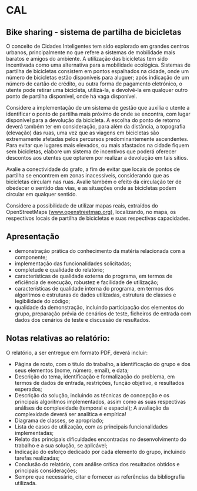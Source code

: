 # CAL
## Bike sharing - sistema de partilha de bicicletas

O conceito de Cidades Inteligentes tem sido explorado em grandes centros urbanos, principalmente no que refere a sistemas de mobilidade
mais baratos e amigos do ambiente. A utilização das bicicletas tem sido incentivada como uma alternativa para a mobilidade ecológica.
Sistemas de partilha de bicicletas consistem em pontos espalhados na cidade, onde um número de bicicletas estão disponíveis para aluguer;
após indicação de um número de cartão de crédito, ou outra forma de pagamento eletrónico, o utente pode retirar uma bicicleta, utilizá-la,
e devolvê-la em qualquer outro ponto de partilha disponível, onde há vaga disponível. 

Considere a implementação de um sistema de gestão que auxilia o utente a identificar o ponto de partilha mais próximo de onde se encontra,
com lugar disponível para a devolução da bicicleta. A escolha do ponto de retorno deverá também ter em consideração, para além da
distância, a topografia (elevação) das ruas, uma vez que as viagens em bicicletas são extremamente afetadas pelos percursos
predominantemente ascendentes. Para evitar que lugares mais elevados, ou mais afastados na cidade fiquem sem bicicletas, elabore um sistema
de incentivos que poderá oferecer descontos aos utentes que optarem por realizar a devolução em tais sítios.

Avalie a conectividade do grafo, a fim de evitar que locais de pontos de partilha se encontrem em zonas inacessíveis, considerando que as
bicicletas circulam nas ruas. Avalie também o efeito da circulação ter de obedecer o sentido das vias, e as situações onde as bicicletas
podem circular em qualquer sentido.

Considere a possibilidade de utilizar mapas reais, extraídos do OpenStreetMaps (www.openstreetmap.org), localizando, no mapa, os
respectivos locais de partilha de bicicletas e suas respectivas capacidades.

## Apresentação

  - demonstração prática do conhecimento da matéria relacionada com a componente;
  - implementação das funcionalidades solicitadas;
  - completude e qualidade do relatório;
  - características de qualidade externa do programa, em termos de eficiência de execução, robustez e facilidade de utilização;
  - características de qualidade interna do programa, em termos dos algoritmos e estruturas de dados utilizadas, estrutura de classes e
    legibilidade do código;
  - qualidade da demonstração, incluindo participação dos elementos do grupo, preparação prévia de cenários de teste, ficheiros de
    entrada com dados dos cenários de teste e discussão de resultados.

## Notas relativas ao relatório:

O relatório, a ser entregue em formato PDF, deverá incluir:

  - Página de rosto, com o título do trabalho, a identificação do grupo e dos seus elementos (nome, número, email), e data;
  - Descrição do tema, identificação e formalização do problema, em termos de dados de entrada, restrições, função objetivo, e
    resultados esperados;
  - Descrição da solução, incluindo as técnicas de concepção e os principais algoritmos implementados, assim como as suas respectivas 
    análises de complexidade (temporal e espacial); A avaliação da complexidade deverá ser analítica e empírica!
  - Diagrama de classes, se apropriado;
  - Lista de casos de utilização, com as principais funcionalidades implementadas;
  - Relato das principais dificuldades encontradas no desenvolvimento do trabalho e a sua solução, se aplicável;
  - Indicação do esforço dedicado por cada elemento do grupo, incluindo tarefas realizadas;
  - Conclusão do relatório, com análise crítica dos resultados obtidos e principais considerações;
  - Sempre que necessário, citar e fornecer as referências da bibliografia utilizada.
